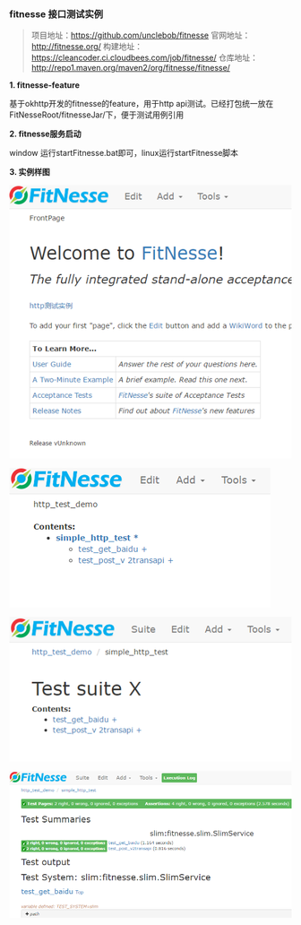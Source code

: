 ### fitnesse 接口测试实例
> 项目地址：https://github.com/unclebob/fitnesse
> 官网地址：http://fitnesse.org/
> 构建地址：https://cleancoder.ci.cloudbees.com/job/fitnesse/
> 仓库地址：http://repo1.maven.org/maven2/org/fitnesse/fitnesse/

**1. fitnesse-feature**

基于okhttp开发的fitnesse的feature，用于http api测试。已经打包统一放在FitNesseRoot/fitnesseJar/下，便于测试用例引用

**2. fitnesse服务启动**

window 运行startFitnesse.bat即可，linux运行startFitnesse脚本

**3. 实例样图**

![主页](images/page1.png)

![测试用例](images/page2.png)

![测试suite](images/page3.png)

![执行测试suite](images/page4.png)
